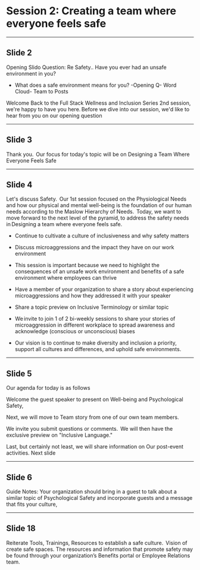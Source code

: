 # Session 2: Creating a team where everyone feels safe 

- - - 

## Slide 2

Opening Slido Question: Re Safety.. Have you ever had an unsafe environment in you? 

* What does a safe environment means for you? -Opening Q- Word Cloud- Team to Posts 

Welcome Back to the Full Stack Wellness and Inclusion Series 2nd session, we're happy to have you here. Before we dive into our session, we'd like to hear from you on our opening question 

- - - 

## Slide 3 

Thank you.  Our focus for today's topic will be on Designing a Team Where Everyone Feels Safe
 
- - - 

## Slide 4 

Let's discuss Safety.  Our 1st session focused on the Physiological Needs and how our physical and mental well-being is the foundation of our human needs according to the Maslow Hierarchy of Needs.  Today, we want to move forward to the next level of the pyramid, to address the safety needs in Designing a team where everyone feels safe. 

* Continue to cultivate a culture of inclusiveness and why safety matters 

* Discuss microaggressions and the impact they have on our work environment 

* This session is important because we need to highlight the consequences of an unsafe work environment and benefits of a safe environment where employees can thrive 

* Have a member of your organization to share a story about experiencing microaggressions and how they addressed it with your speaker 

* Share a topic preview on Inclusive Terminology or similar topic 

* We invite to join 1 of 2 bi-weekly sessions to share your stories of microaggression in different workplace to spread awareness and acknowledge (conscious or unconscious) biases  

* Our vision is to continue to make diversity and inclusion a priority, support all cultures and differences, and uphold safe environments. 

- - - 

## Slide 5  

Our agenda for today is as follows  

Welcome the guest speaker to present on Well-being and Psychological Safety, 

Next, we will move to Team story from one of our own team members. 

We invite you submit questions or comments.  We will then have the exclusive preview on "Inclusive Language."  

Last, but certainly not least, we will share information on Our post-event activities. Next slide 

- - - 

## Slide 6 

Guide Notes: Your organization should bring in a guest to talk about a similar topic of Psychological Safety and incorporate guests and a message that fits your culture, 

- - - 

## Slide 18 

Reiterate Tools, Trainings, Resources to establish a safe culture.  Vision of create safe spaces.  The resources and information that promote safety may be found through your organization’s Benefits portal or Employee Relations team.   
